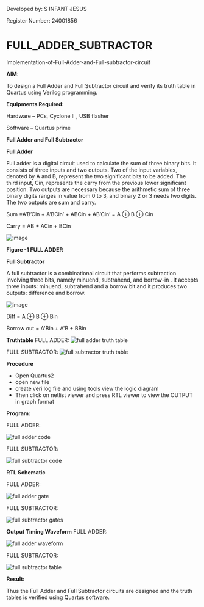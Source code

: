  Developed by: S INFANT JESUS
 
 Register Number: 24001856



# FULL_ADDER_SUBTRACTOR

Implementation-of-Full-Adder-and-Full-subtractor-circuit

**AIM:**

To design a Full Adder and Full Subtractor circuit and verify its truth table in Quartus using Verilog programming.

**Equipments Required:**

Hardware – PCs, Cyclone II , USB flasher

Software – Quartus prime

**Full Adder and Full Subtractor**

**Full Adder**

Full adder is a digital circuit used to calculate the sum of three binary bits. It consists of three inputs and two outputs. Two of the input variables, denoted by A and B, represent the two significant bits to be added. The third input, Cin, represents the carry from the previous lower significant position. Two outputs are necessary because the arithmetic sum of three binary digits ranges in value from 0 to 3, and binary 2 or 3 needs two digits. The two outputs are sum and carry.

Sum =A’B’Cin + A’BCin’ + ABCin + AB’Cin’ = A ⊕ B ⊕ Cin 

Carry = AB + ACin + BCin

![image](https://github.com/naavaneetha/FULL_ADDER_SUBTRACTOR/assets/154305477/0f30ba51-5ffb-4198-845f-18e054f675e7)

**Figure -1 FULL ADDER**

**Full Subtractor**

A full subtractor is a combinational circuit that performs subtraction involving three bits, namely minuend, subtrahend, and borrow-in . It accepts three inputs: minuend, subtrahend and a borrow bit and it produces two outputs: difference and borrow.

![image](https://github.com/naavaneetha/FULL_ADDER_SUBTRACTOR/assets/154305477/02b24f51-ab51-4304-9ad6-7b81ffc1ead5)

Diff = A ⊕ B ⊕ Bin 

Borrow out = A'Bin + A'B + BBin

**Truthtable**
FULL ADDER:
![full adder truth table](https://github.com/user-attachments/assets/2b582120-04d6-4010-8fe7-198c314aabc2)

FULL SUBTRACTOR:
![full subtractor truth table](https://github.com/user-attachments/assets/df53f68d-83ef-4e3f-874f-1f7385497e80)

**Procedure**

* Open Quartus2
* open new file
* create veri log file and using tools view the logic diagram
* Then click on netlist viewer and press RTL viewer to view the OUTPUT in graph format



**Program:**

FULL ADDER:

![full adder code](https://github.com/user-attachments/assets/3f3297bf-5234-4e24-b736-ab9dd0e07ae1)

FULL SUBTRACTOR:

![full subtractor code](https://github.com/user-attachments/assets/f2e058c6-e569-4c3d-a5b0-19c993f50076)

**RTL Schematic**

FULL ADDER:

![full adder gate](https://github.com/user-attachments/assets/1964b333-8274-4179-9d60-13a6072cf896)

FULL SUBTRACTOR:

![full subtractor gates](https://github.com/user-attachments/assets/06a6d8a3-8774-4948-b2bb-109fec7065dc)

**Output Timing Waveform**
FULL ADDER:

![full adder waveform](https://github.com/user-attachments/assets/e443ca20-c0f6-4c37-bceb-9f35e0e17cf8)

FULL SUBTRACTOR:

![full subtractor table](https://github.com/user-attachments/assets/f0a25356-f264-458b-a1cc-d0f52bd34239)

**Result:**

Thus the Full Adder and Full Subtractor circuits are designed and the truth tables is verified using Quartus software.



